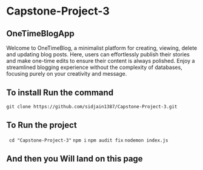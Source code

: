 # Capstone-Project-3

## OneTimeBlogApp

Welcome to OneTimeBlog, a minimalist platform for creating, viewing, delete and updating blog posts. Here, users can effortlessly publish their stories and make one-time edits to ensure their content is always polished. Enjoy a streamlined blogging experience without the complexity of databases, focusing purely on your creativity and message.

## To install Run the command

``` git clone https://github.com/sidjain1387/Capstone-Project-3.git ```

## To Run the project

``` cd "Capstone-Project-3"```
``` npm i ```
```npm audit fix```
```nodemon index.js```

## And then you Will land on this page
